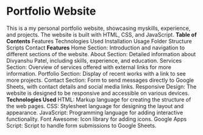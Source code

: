 # Portfolio Website
This is a  my personal portfolio website, showcasing myskills, experience, and projects. The website is built with HTML, CSS, and JavaScript.
**Table of Contents**
Features
Technologies Used
Installation
Usage
Folder Structure
Scripts
Contact
**Features**
Home Section: Introduction and navigation to different sections of the website.
About Section: Detailed information about Divyanshu Patel, including skills, experience, and education.
Services Section: Overview of services offered with external links for more information.
Portfolio Section: Display of recent works with a link to see more projects.
Contact Section: Form to send messages directly to Google Sheets, with contact details and social media links.
Responsive Design: The website is designed to be responsive and accessible on various devices.
****Technologies Used****
HTML: Markup language for creating the structure of the web pages.
CSS: Stylesheet language for designing the layout and appearance.
JavaScript: Programming language for adding interactive functionality.
Font Awesome: Icon library for adding icons.
Google Apps Script: Script to handle form submissions to Google Sheets.
